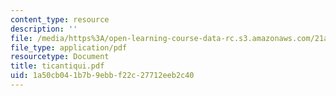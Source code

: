 ```yaml
---
content_type: resource
description: ''
file: /media/https%3A/open-learning-course-data-rc.s3.amazonaws.com/21a-441-the-conquest-of-america-spring-2004/1a50cb041b7b9ebbf22c27712eeb2c40_ticantiqui.pdf
file_type: application/pdf
resourcetype: Document
title: ticantiqui.pdf
uid: 1a50cb04-1b7b-9ebb-f22c-27712eeb2c40
---
```

